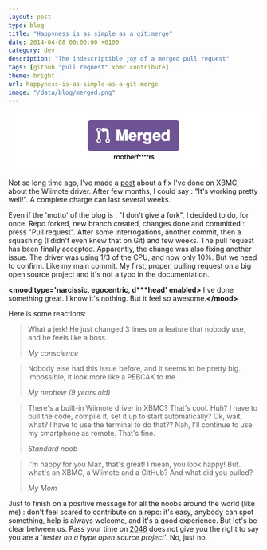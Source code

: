 ```yaml
---
layout: post
type: blog
title: "Happyness is as simple as a git:merge"
date: 2014-04-08 00:00:00 +0100
category: dev
description: "The indescriptible joy of a merged pull request"
tags: [github "pull request" xbmc contribute]
theme: bright
url: happyness-is-as-simple-as-a-git-merge
image: "/data/blog/merged.png"
---
```

![](/data/blog/merged.png)

Not so long time ago, I've made a [post](https://maxwellito.tumblr.com/post/72909443558/batteries-sold-separately) about a fix I've done on XBMC, about the Wiimote driver. After few months, I could say : "It's working pretty well!". A complete charge can last several weeks.

Even if the 'motto' of the blog is : "I don't give a fork", I decided to do, for once.
Repo forked, new branch created, changes done and committed : press "Pull request". After some interrogations, another commit, then a squashing (I didn't even knew that on Git) and few weeks. The pull request has been finally accepted.
Apparently, the change was also fixing another issue. The driver was using 1/3 of the CPU, and now only 10%. But we need to confirm. Like my main commit.
My first, proper, pulling request on a big open source project and it's not a typo in the documentation.

**\<mood type='narcissic, egocentric, d\*\*\*head' enabled>** I've done something great. I know it's nothing. But it feel so awesome.**\</mood\>**

Here is some reactions:
> What a jerk! He just changed 3 lines on a feature that nobody use, and he feels like a boss.
>
> *My conscience*

> Nobody else had this issue before, and it seems to be pretty big. Impossible, it look more like a PEBCAK to me.
>
> *My nephew (9 years old)*

> There's a built-in Wiimote driver in XBMC? That's cool. Huh? I have to pull the code, compile it, set it up to start automatically? Ok, wait, what? I have to use the terminal to do that?? Nah, I'll continue to use my smartphone as remote. That's fine.
>
> *Standard noob*

> I'm happy for you Max, that's great! I mean, you look happy! But.. what's an XBMC, a Wiimote and a GitHub? And what did you pulled?
>
> *My Mom*

Just to finish on a positive message for all the noobs around the world (like me) : don't feel scared to contribute on a repo: it's easy, anybody can spot something, help is always welcome, and it's a good experience.
But let's be clear between us. Pass your time on [2048](https://gabrielecirulli.github.io/2048/) does not give you the right to say you are a '*tester on a hype open source project*'. No, just no.
